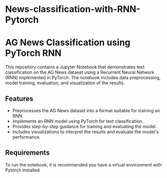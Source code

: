 # News-classification-with-RNN-Pytorch


# AG News Classification using PyTorch RNN

This repository contains a Jupyter Notebook that demonstrates text classification on the AG News dataset using a Recurrent Neural Network (RNN) implemented in PyTorch. The notebook includes data preprocessing, model training, evaluation, and visualization of the results.

## Features
- Preprocesses the AG News dataset into a format suitable for training an RNN.
- Implements an RNN model using PyTorch for text classification.
- Provides step-by-step guidance for training and evaluating the model.
- Includes visualizations to interpret the results and evaluate the model's performance.

## Requirements

To run the notebook, it is recommended you have a virtual environment with Pytorch installed

